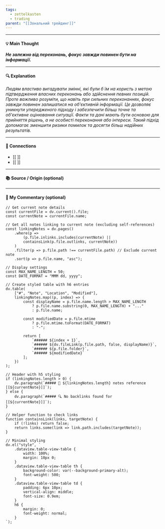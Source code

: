 ```yaml
---
tags:
  - zettelkasten
  - trading
parent: "[[Зональний трейдинг]]"
---
```

---
#### 💡 Main Thought  
***Не залежно від переконань, фокус завжди повинен бути на інформації.***

---
#### 🔍 Explanation  
*Людям властиво вигадувати змінні, які були б їм на користь з метою підтвердження власних переконань або здійснення певних позицій. Проте важливо розуміти, що навіть при сильних переконаннях, фокус завжди повинен залишатися на об'єктивній інформації. Це дозволяє уникнути упередженого підходу і забезпечити більш точне та об'єктивне оцінювання ситуації. Факти та дані мають бути основою для прийняття рішень, а не особисті переконання або інтереси. Такий підхід допомагає зменшити ризики помилок та досягти більш надійних результатів.*

---
#### 🧱 Connections  
- [[ ]]  
- [[ ]]


---
#### 📚 Source / Origin (optional)  


---
#### 🧠 My Commentary (optional)  


```dataviewjs
// Get current note details
const currentFile = dv.current().file;
const currentNote = currentFile.name;

// Get all notes linking to current note (excluding self-references)
const linkingNotes = dv.pages()
    .where(p => 
        (p.file.inlinks.includes(currentNote) || 
        containsLink(p.file.outlinks, currentNote))
    )
    .filter(p => p.file.path !== currentFile.path) // Exclude current note
    .sort(p => p.file.name, "asc");

// Display settings
const MAX_NAME_LENGTH = 50;
const DATE_FORMAT = "MMM dd, yyyy";

// Create styled table with h6 entries
dv.table(
    ["#", "Note", "Location", "Modified"],
    linkingNotes.map((p, index) => {
        const displayName = p.file.name.length > MAX_NAME_LENGTH
            ? p.file.name.substring(0, MAX_NAME_LENGTH) + "..." 
            : p.file.name;
        
        const modifiedDate = p.file.mtime 
            ? p.file.mtime.toFormat(DATE_FORMAT) 
            : "-";

        return [
            `###### ${index + 1}`,
            `###### ${dv.fileLink(p.file.path, false, displayName)}`,
            `###### ${p.file.folder}`,
            `###### ${modifiedDate}`
        ];
    })
);

// Header with h5 styling
if (linkingNotes.length > 0) {
    dv.paragraph(`##### 📌 ${linkingNotes.length} notes reference [[${currentNote}]]`);
} else {
    dv.paragraph(`##### 🔍 No backlinks found for [[${currentNote}]]`);
}

// Helper function to check links
function containsLink(links, targetNote) {
    if (!links) return false;
    return links.some(link => link.path.includes(targetNote));
}

// Minimal styling
dv.el("style", `
    .dataview.table-view-table {
        width: 100%;
        margin: 10px 0;
    }
    .dataview.table-view-table th {
        background-color: var(--background-primary-alt);
        font-weight: 500;
    }
    .dataview.table-view-table td {
        padding: 6px 10px;
        vertical-align: middle;
        font-size: 0.9em;
    }
    h6 {
        margin: 0;
        font-weight: normal;
    }
`);
```